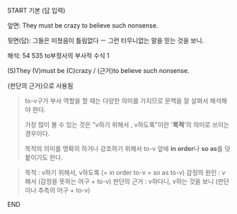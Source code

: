 START
기본 (답 입력)

앞면:
They must be crazy to believe such nonsense.


뒷면(답):
그들은 미쳤음이 틀림없다 ㅡ 그런 터무니없는 말을 믿는 것을 보니.


해석:
54 535 to부정사의 부사적 수식 1

(S)They (V)must be (C)crazy / (근거)to believe such nonsense.

{판단의 근거}으로 사용됨

> to-v구가 부사 역할을 할 때는 다양한 의미를 가지므로
> 문맥을 잘 살펴서 해석해야 한다.
> 
> 가장 많이 볼 수 있는 것은 "v하기 위해서 , v하도록"이란 '**목적**'의 의미로
> 쓰이는 경우이다.
> 
> 목적의 의미를 명확히 하거나 강조하기 위해서
> to-v 앞에 **in order**나 **so as**를 덧붙이기도 한다. 

> 목적 : v하기 위해서, v하도록 (= in order to-v = so as to-v) 
> 감정의 원인 : v해서 (감정을 뜻하는 어구 + to-v)
> 판단의 근거 :  v하다니, v하는 것을 보니 (판단이나 추측의 어구 + to-v)
<!--ID: 1695243299909-->
END